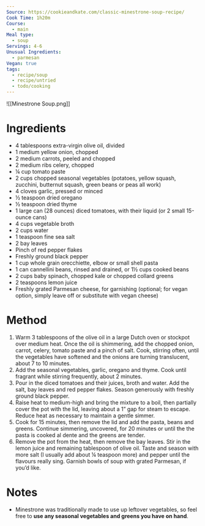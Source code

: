 ```yaml
---
Source: https://cookieandkate.com/classic-minestrone-soup-recipe/
Cook Time: 1h20m
Course:
  - main
Meal type:
  - soup
Servings: 4-6
Unusual Ingredients:
  - parmesan
Vegan: true
tags:
  - recipe/soup
  - recipe/untried
  - todo/cooking
---
```

![[Minestrone Soup.png]]
# Ingredients

- 4 tablespoons extra-virgin olive oil, divided
- 1 medium yellow onion, chopped
- 2 medium carrots, peeled and chopped
- 2 medium ribs celery, chopped
- ¼ cup tomato paste
- 2 cups chopped seasonal vegetables (potatoes, yellow squash, zucchini, butternut squash, green beans or peas all work)
- 4 cloves garlic, pressed or minced
- ½ teaspoon dried oregano
- ½ teaspoon dried thyme
- 1 large can (28 ounces) diced tomatoes, with their liquid (or 2 small 15-ounce cans)
- 4 cups vegetable broth
- 2 cups water
- 1 teaspoon fine sea salt
- 2 bay leaves
- Pinch of red pepper flakes
- Freshly ground black pepper
- 1 cup whole grain orecchiette, elbow or small shell pasta
- 1 can cannellini beans, rinsed and drained, or 1½ cups cooked beans
- 2 cups baby spinach, chopped kale or chopped collard greens
- 2 teaspoons lemon juice
- Freshly grated Parmesan cheese, for garnishing (optional; for vegan option, simply leave off or substitute with vegan cheese)

# Method

1. Warm 3 tablespoons of the olive oil in a large Dutch oven or stockpot over medium heat. Once the oil is shimmering, add the chopped onion, carrot, celery, tomato paste and a pinch of salt. Cook, stirring often, until the vegetables have softened and the onions are turning translucent, about 7 to 10 minutes.
2. Add the seasonal vegetables, garlic, oregano and thyme. Cook until fragrant while stirring frequently, about 2 minutes.
3. Pour in the diced tomatoes and their juices, broth and water. Add the salt, bay leaves and red pepper flakes. Season generously with freshly ground black pepper.
4. Raise heat to medium-high and bring the mixture to a boil, then partially cover the pot with the lid, leaving about a 1” gap for steam to escape. Reduce heat as necessary to maintain a gentle simmer.
5. Cook for 15 minutes, then remove the lid and add the pasta, beans and greens. Continue simmering, uncovered, for 20 minutes or until the the pasta is cooked al dente and the greens are tender.
6. Remove the pot from the heat, then remove the bay leaves. Stir in the lemon juice and remaining tablespoon of olive oil. Taste and season with more salt (I usually add about ¼ teaspoon more) and pepper until the flavours really sing. Garnish bowls of soup with grated Parmesan, if you’d like.

# Notes

- Minestrone was traditionally made to use up leftover vegetables, so feel free to **use any seasonal vegetables and greens you have on hand**.